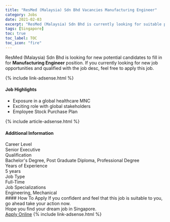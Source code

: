 ```yaml
---
title: "ResMed (Malaysia) Sdn Bhd Vacancies Manufacturing Engineer" 
category: Jobs 
date: 2021-02-03 
excerpt: "ResMed (Malaysia) Sdn Bhd is currently looking for suitable person to fill in the Manufacturing Engineer which positioned at Singapore" 
tags: [Singapore] 
toc: true 
toc_label: TOC 
toc_icon: "fire" 
--- 
```


<p>ResMed (Malaysia) Sdn Bhd is looking for new potential candidates to fill in for <b>Manufacturing Engineer</b> position. If you currently looking for new job opportunities and qualified with the job desc, feel free to apply this job.
</p>{% include link-adsense.html %} 
<div><div><h4>Job Highlights</h4></div><div><ul><li><div><div><div><div></div></div></div><div><span>Exposure in a global healthcare MNC</span></div></div></li><li><div><div><div><div></div></div></div><div><span>Exciting role with global stakeholders</span></div></div></li><li><div><div><div><div></div></div></div><div><span>Employee Stock Purchase Plan</span></div></div></li></ul></div></div> 
{% include article-adsense.html %} 
<div><div><h4>Additional Information</h4></div><div><div><div><div><div><div><div><span>Career Level</span></div><div><span>Senior Executive</span></div></div></div></div><div><div><div><div><span>Qualification</span></div><div><span>Bachelor's Degree, Post Graduate Diploma, Professional Degree</span></div></div></div></div><div><div><div><div><span>Years of Experience</span></div><div><span>5 years</span></div></div></div></div><div><div><div><div><span>Job Type</span></div><div><span>Full-Time</span></div></div></div></div><div><div><div><div><span>Job Specializations</span></div><div><span>Engineering, Mechanical</span></div></div></div></div></div></div></div></div> 
#### How To Apply 
If you confident and feel that this job is suitable to you, go ahead take your action now. <br/> 
Hope you find your dream job in Singapore. <br/> 
<a href="https://www.jobstreet.com.my/en/job/manufacturing-engineer-8336104/origin/sg?jobId=jobstreet-sg-job-8336104&sectionRank=10&token=0~98ccfcef-d5dc-46da-a614-43456cd66faf&fr=SRP%20View%20In%20New%20Ta" class="btn btn--info" target="_blank" rel="nofollow noopenner">Apply Online</a> 
{% include link-adsense.html %} 